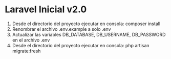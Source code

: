 # Laravel Inicial v2.0

1. Desde el directorio del proyecto ejecutar en consola: composer install
2. Renombrar el archivo .env.example a solo .env
3. Actualizar las variables DB_DATABASE, DB_USERNAME, DB_PASSWORD en el archivo .env
5. Desde el directorio del proyecto ejecutar en consola: php artisan migrate:fresh